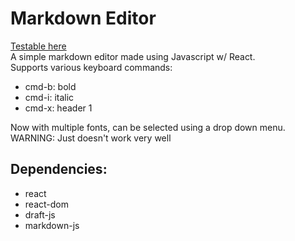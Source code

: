 # Markdown Editor

[Testable here](http://jackyboi.github.io/MarkdownEditor-ReactJS)  
A simple markdown editor made using Javascript w/ React.  
Supports various keyboard commands:
- cmd-b: bold
- cmd-i: italic
- cmd-x: header 1

Now with multiple fonts, can be selected using a drop down menu.  
WARNING: Just doesn't work very well

## Dependencies:

- react
- react-dom
- draft-js
- markdown-js
